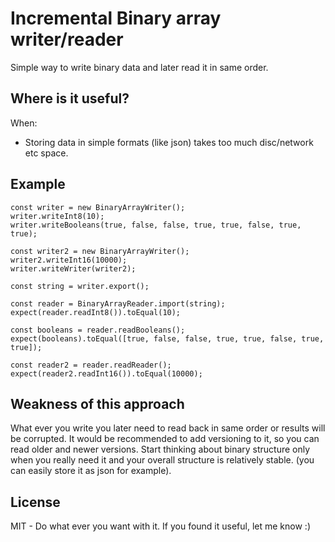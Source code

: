 # Incremental Binary array writer/reader
Simple way to write binary data and later read it in same order.

## Where is it useful?
When:
* Storing data in simple formats (like json) takes too much disc/network etc space.

## Example
```
const writer = new BinaryArrayWriter();
writer.writeInt8(10);
writer.writeBooleans(true, false, false, true, true, false, true, true);

const writer2 = new BinaryArrayWriter();
writer2.writeInt16(10000);
writer.writeWriter(writer2);

const string = writer.export();

const reader = BinaryArrayReader.import(string);
expect(reader.readInt8()).toEqual(10);

const booleans = reader.readBooleans();
expect(booleans).toEqual([true, false, false, true, true, false, true, true]);

const reader2 = reader.readReader();
expect(reader2.readInt16()).toEqual(10000);
```

## Weakness of this approach
What ever you write you later need to read back in same order or results will be corrupted.
It would be recommended to add versioning to it, so you can read older and newer versions.
Start thinking about binary structure only when you really need it and your overall structure is relatively stable. 
(you can easily store it as json for example).

## License
MIT - Do what ever you want with it. If you found it useful, let me know :)
